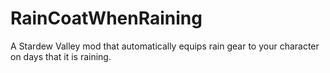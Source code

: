 # RainCoatWhenRaining
A Stardew Valley mod that automatically equips rain gear to your character on days that it is raining. 
